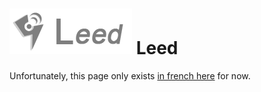 # <img src="/images/leed_logo.png" alt="Leed's logo"> Leed

Unfortunately, this page only exists [in french here](app_leed_fr) for now.
